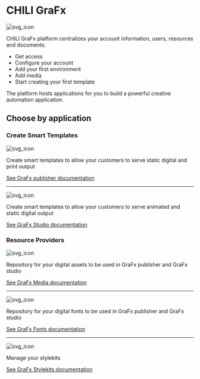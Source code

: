 # CHILI GraFx

![svg_icon](https://chilipublishdocs.imgix.net/logos/CHILI_LOGOS_GraFx_logo.svg)

CHILI GraFx platform centralizes your account information, users, resources and documents.

- Get access
- Configure your account
- Add your first environment
- Add media
- Start creating your first template

The platform hosts applications for you to build a powerful creative automation application.

## Choose by application

### Create Smart Templates

![svg_icon](https://chilipublishdocs.imgix.net/logos/CHILI_LOGOS_OK_publisher.svg)

Create smart templates to allow your customers to serve static digital and print output

[See GraFx publisher documentation](/GraFx-Publisher/)

---

![svg_icon](https://chilipublishdocs.imgix.net/logos/CHILI_LOGOS_OK-09.svg)

Create smart templates to allow your customers to serve animated and static digital output

[See GraFx Studio documentation](/GraFx-Studio/)

### Resource Providers

![svg_icon](https://chilipublishdocs.imgix.net/logos/CHILI_LOGOS_OK-11.svg)

Repository for your digital assets to be used in GraFx publisher and GraFx studio

[See GraFx Media documentation](/GraFx-Media/)

---

![svg_icon](https://chilipublishdocs.imgix.net/logos/CHILI_LOGOS_OK-07.svg)

Repository for your digital fonts to be used in GraFx publisher and GraFx studio

[See GraFx Fonts documentation](/GraFx-Fonts/)

---

![svg_icon](https://chilipublishdocs.imgix.net/logos/CHILI_LOGOS-Stylekits-1.svg)

Manage your stylekits

[See GraFx Stylekits documentation](/GraFx-Stylekits/)